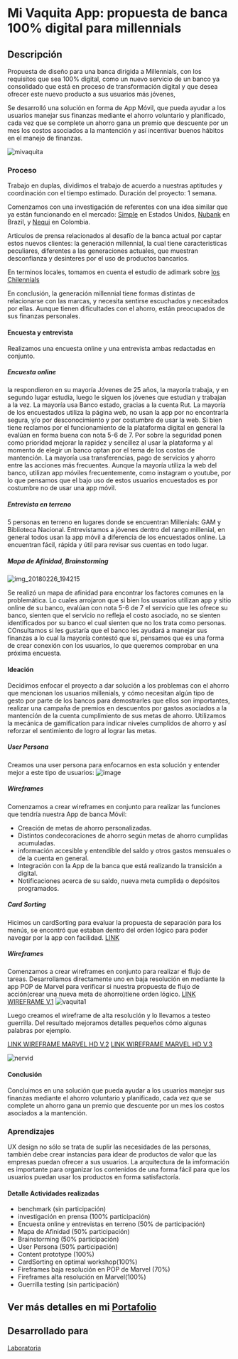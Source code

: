 # Mi Vaquita App: propuesta de banca 100% digital para millennials
## Descripción
Propuesta de diseño para una banca dirigida a Millennials, con los requisitos que sea 100% digital, como un nuevo servicio de un banco ya consolidado que está en proceso de transformación digital y que desea ofrecer este nuevo producto a sus usuarios más jóvenes,

Se desarrolló una solución en forma de App Móvil, que pueda ayudar a los usuarios manejar sus finanzas mediante el ahorro voluntario y planificado, cada vez que se complete un ahorro gana un premio que descuente por un mes los costos asociados a la mantención y así incentivar buenos hábitos en el manejo de finanzas.

![mivaquita](https://user-images.githubusercontent.com/32280840/37885661-ecb01b64-308c-11e8-9ddd-44d8ad4c146d.png)

### Proceso
Trabajo en duplas, dividimos el trabajo de acuerdo a nuestras aptitudes y coordinación con el tiempo estimado. Duración del proyecto: 1 semana.

Comenzamos con una investigación de referentes con una idea similar que ya están funcionando en el mercado: [Simple](https://www.simple.com/) en Estados Unidos, [Nubank](https://www.nubank.com.br/) en Brazil, y [Nequi](https://www.nequi.com/) en Colombia.

Articulos de prensa relacionados al desafío de la banca actual por captar estos nuevos clientes: la generación millennial, la cual tiene caracteristicas peculiares, diferentes a las generaciones actuales, que muestran desconfianza y desinteres por el uso de productos bancarios.

En terminos locales, tomamos en cuenta el estudio de adimark sobre [los Chilennials](http://www.adimark.cl/es/estudios/dinamica.asp?id=385)

En conclusión, la generación millennial tiene formas distintas de relacionarse con las marcas, y necesita sentirse escuchados y necesitados por ellas. Aunque tienen dificultades con el ahorro, están preocupados de sus finanzas personales.

#### Encuesta y entrevista
Realizamos una encuesta online y una entrevista ambas redactadas en conjunto.

##### Encuesta online
la respondieron en su mayoría Jóvenes de 25 años, la mayoría trabaja, y en segundo lugar estudia, luego le siguen los jóvenes que estudian y trabajan a la vez. La mayoría usa Banco estado, gracias a la cuenta Rut.
La mayoría de los encuestados utiliza la página web, no usan la app por no encontrarla segura, y/o por desconocimiento y  por costumbre de usar la web.
Si bien tiene reclamos por el funcionamiento de la plataforma digital en general la evalúan en forma buena con nota 5-6 de 7. Por sobre la seguridad ponen como prioridad mejorar la rapidez y sencillez al usar la plataforma y al momento de elegir un banco optan por el tema de los costos de mantención.
La mayoría usa transferencias, pago de servicios y ahorro entre las acciones más frecuentes.
Aunque la mayoría utiliza la web del banco, utilizan app móviles frecuentemente, como instagram o youtube, por lo que pensamos que el bajo uso de estos usuarios encuestados es por costumbre no de usar una app móvil.



##### Entrevista en terreno
5 personas en terreno en lugares donde se encuentran Millenials: GAM y Biblioteca Nacional.
Entrevistamos a jóvenes dentro del rango millenial, en general todos usan la app móvil a diferencia de los encuestados online. La encuentran fácil, rápida y útil para revisar sus cuentas en todo lugar.

##### Mapa de Afinidad, Brainstorming
![img_20180226_194215](https://user-images.githubusercontent.com/32280840/37895408-98b56cc8-30b7-11e8-97ed-ddf4b2d9c396.jpg)

Se realizó un mapa de afinidad para encontrar los factores comunes en la problemática.
Lo cuales arrojaron que si bien los usuarios utilizan app y sitio online de su banco, evalúan con nota 5-6 de 7 el servicio que les ofrece su banco, sienten que el servicio no refleja el costo asociado, no se sienten identificados por su banco el cual sienten que no los trata como personas.
COnsultamos si les gustaría que el banco les ayudará a manejar sus finanzas a lo cual la mayoría contestó que sí, pensamos que es una forma de crear conexión con los usuarios, lo que queremos comprobar en una próxima encuesta.

#### Ideación
Decidimos enfocar el proyecto a dar solución a los problemas con el ahorro que mencionan los usuarios millenials, y cómo necesitan algún tipo de gesto por parte de los bancos para demostrarles que ellos son importantes, realizar una campaña de premios en descuentos por gastos asociados a la mantención de la cuenta cumplimiento de sus metas de ahorro. Utilizamos la mecánica de gamification para indicar niveles cumplidos de ahorro y así reforzar el sentimiento de logro al lograr las metas.

##### User Persona
Creamos una user persona para enfocarnos en esta solución y entender mejor a este tipo de usuarios:
![image](https://user-images.githubusercontent.com/32280840/37895235-11779056-30b7-11e8-8a7f-aa84b4a97a98.png)

##### Wireframes
Comenzamos a crear wireframes en conjunto para realizar las funciones que tendría nuestra App de banca Móvil:
- Creación de metas de ahorro personalizadas.
- Distintos condecoraciones de ahorro según metas de ahorro cumplidas acumuladas.
- información accesible y entendible del saldo y otros gastos mensuales o de la cuenta en general.
- Integración con la App de la banca que está realizando la transición a digital.
- Notificaciones acerca de su saldo, nueva meta cumplida o depósitos programados.


##### Card Sorting
Hicimos un cardSorting para evaluar la propuesta de separación para los menús, se encontró que estaban dentro del orden lógico para poder navegar por la app con facilidad.
[LINK](https://www.optimalworkshop.com/optimalsort/gmobzp1l/88cqzo23/shared-results/)

##### Wireframes
Comenzamos a crear wireframes en conjunto para realizar el flujo de tareas. Desarrollamos directamente uno en baja resolución en mediante la app POP de Marvel para verificar si nuestra propuesta de flujo de acción(crear una nueva meta de ahorro)tiene orden lógico.
[LINK WIREFRAME V.1](https://marvelapp.com/8189684)
![vaquita1](https://user-images.githubusercontent.com/32280840/37898053-2f527544-30be-11e8-8373-d2537ea67f7a.jpg)

Luego creamos el wireframe de alta resolución y lo llevamos a testeo guerrilla. Del resultado mejoramos detalles pequeños cómo algunas palabras por ejemplo.

[LINK WIREFRAME MARVEL HD V.2](https://marvelapp.com/81ag194)
[LINK WIREFRAME MARVEL HD V.3](https://marvelapp.com/40hddj5)

![nervid](https://user-images.githubusercontent.com/32280840/37899433-e43a06e0-30c1-11e8-839d-408b4e7410fd.png)


#### Conclusión
Concluimos en una solución que pueda ayudar a los usuarios manejar sus finanzas mediante el ahorro voluntario y planificado, cada vez que se complete un ahorro gana un premio que descuente por un mes los costos asociados a la mantención.

### Aprendizajes
UX design no sólo se trata de suplir las necesidades de las personas, también debe crear instancias para idear de productos de valor que las empresas puedan ofrecer a sus usuarios.
La arquitectura de la imformación es importante para organizar los contenidos de una forma fácil para que los usuarios puedan usar los productos en forma satisfactoría.

#### Detalle Actividades realizadas
- benchmark (sin participación)
- investigación en prensa (100% participación)
- Encuesta online y entrevistas en terreno (50% de participación)
- Mapa de Afinidad (50% participación)
- Brainstorming (50% participación)
- User Persona (50% participación)
- Content prototype (100%)
- CardSorting en optimal workshop(100%)
- Fireframes baja resolución en POP de Marvel (70%)
- Fireframes alta resolución en Marvel(100%)
- Guerrilla testing (sin participación)

## Ver más detalles en mi [Portafolio](https://jotavasquez.github.io/portafolioj/)

## Desarrollado para 
[Laboratoria](http://laboratoria.la)


